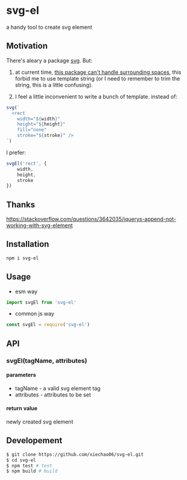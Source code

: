 # svg-el
a handy tool to create svg element

## Motivation

There's aleary a package [svg](https://www.npmjs.com/package/svg). But:

1. at current time, [this package can't handle surrounding spaces](https://github.com/npm-dom/svg/issues/2), this forbid me to use template string (or I need to remember to trim the string, this is a little confusing).

2. I feel a little inconvenient to write a bunch of template. instead of:

```javascript
svg(`
  <rect
    width="${width}"
    height="${height}"
    fill="none"
    stroke="${stroke}" />
`)
```

I prefer:

```javascript
svgEl('rect', {
    width,
    height,
    stroke
})
```

## Thanks

https://stackoverflow.com/questions/3642035/jquerys-append-not-working-with-svg-element

## Installation

```bash
npm i svg-el
```

## Usage

* esm way

```javascript
import svgEl from 'svg-el'
```

* common js way

```javascript
const svgEl = require('svg-el')
```

## API

### svgEl(tagName, attributes)

#### parameters

* tagName - a valid svg element tag
* attributes - attributes to be set

#### return value

newly created svg element

## Developement

```bash
$ git clone https://github.com/xiechao06/svg-el.git
$ cd svg-el
$ npm test # test
$ npm build # build
```
